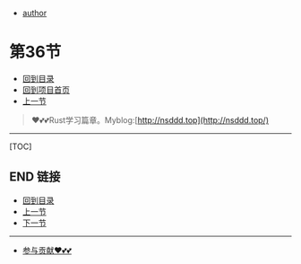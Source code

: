 + [author](https://github.com/3293172751)
# 第36节
+ [回到目录](../README.md)
+ [回到项目首页](../../README.md)
+ [上一节](35.md)
> ❤️💕💕Rust学习篇章。Myblog:[http://nsddd.top](http://nsddd.top/)
---
[TOC]





## END 链接
+ [回到目录](../README.md)
+ [上一节](35.md)
+ [下一节](37.md)
---
+ [参与贡献❤️💕💕](https://github.com/3293172751/Block_Chain/blob/master/Git/git-contributor.md)
